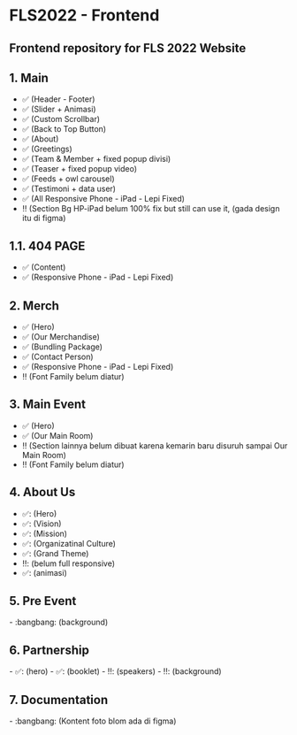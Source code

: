 # FLS2022 - Frontend

<h2>Frontend repository for FLS 2022 Website</h2>

<h2> 1. Main </h2>

- :white_check_mark: (Header - Footer)
- :white_check_mark: (Slider + Animasi)
- :white_check_mark: (Custom Scrollbar)
- :white_check_mark: (Back to Top Button)
- :white_check_mark: (About)
- :white_check_mark: (Greetings)
- :white_check_mark: (Team & Member + fixed popup divisi)
- :white_check_mark: (Teaser + fixed popup video)
- :white_check_mark: (Feeds + owl carousel)
- :white_check_mark: (Testimoni + data user)
- :white_check_mark: (All Responsive Phone - iPad - Lepi Fixed)
- :bangbang: (Section Bg HP-iPad belum 100% fix but still can use it, (gada design itu di figma)

<h2> 1.1. 404 PAGE </h2>

- :white_check_mark: (Content)
- :white_check_mark: (Responsive Phone - iPad - Lepi Fixed)

<h2> 2. Merch </h2>

- :white_check_mark: (Hero)
- :white_check_mark: (Our Merchandise)
- :white_check_mark: (Bundling Package)
- :white_check_mark: (Contact Person)
- :white_check_mark: (Responsive Phone - iPad - Lepi Fixed)
- :bangbang: (Font Family belum diatur)

<h2> 3. Main Event </h2>

- :white_check_mark: (Hero)
- :white_check_mark: (Our Main Room)
- :bangbang: (Section lainnya belum dibuat karena kemarin baru disuruh sampai Our Main Room)
- :bangbang: (Font Family belum diatur)

<h2> 4. About Us </h2>

- ✅: (Hero)
- ✅: (Vision)
- ✅: (Mission)
- ✅: (Organizatinal Culture)
- ✅: (Grand Theme)
- ‼️: (belum full responsive)
- ✅: (animasi)

<h2> 5. Pre Event </h2>
- :bangbang: (background)

<h2> 6. Partnership </h2>
- ✅: (hero)
- ✅: (booklet)
- ‼️: (speakers)
- ‼️: (background)

<h2> 7. Documentation </h2>
- :bangbang: (Kontent foto blom ada di figma)

